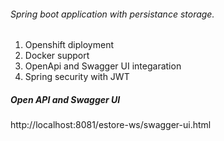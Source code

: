 ###### Spring boot application with persistance storage.
1. Openshift diployment
2. Docker support
3. OpenApi and Swagger UI integaration
4. Spring security with JWT

##### Open API and Swagger UI
http://localhost:8081/estore-ws/swagger-ui.html
